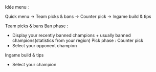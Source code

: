 Idée menu :

Quick menu
-> Team picks & bans
-> Counter pick
-> Ingame build & tips

Team picks & bans
Ban phase :
- Display your recently banned champions + usually banned champions(statistics from your region)
Pick phase :
Counter pick
- Select your opponent champion

Ingame build & tips
- Select your champion
